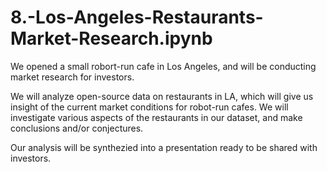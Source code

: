 # 8.-Los-Angeles-Restaurants-Market-Research.ipynb

We opened a small robort-run cafe in Los Angeles, and will be conducting market research for investors.

We will analyze open-source data on restaurants in LA, which will give us insight of the current market conditions for robot-run cafes. We will investigate various aspects of the restaurants in our dataset, and make conclusions and/or conjectures.

Our analysis will be synthezied into a presentation ready to be shared with investors.
